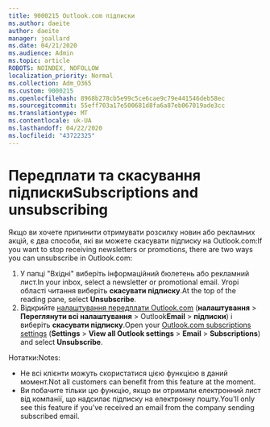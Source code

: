 ```yaml
---
title: 9000215 Outlook.com підписки
ms.author: daeite
author: daeite
manager: joallard
ms.date: 04/21/2020
ms.audience: Admin
ms.topic: article
ROBOTS: NOINDEX, NOFOLLOW
localization_priority: Normal
ms.collection: Adm_O365
ms.custom: 9000215
ms.openlocfilehash: 8968b278cb5e99c5ce6cae9c79e441546deb58ec
ms.sourcegitcommit: 55eff703a17e500681d8fa6a87eb067019ade3cc
ms.translationtype: MT
ms.contentlocale: uk-UA
ms.lasthandoff: 04/22/2020
ms.locfileid: "43722325"
---
```

# <a name="subscriptions-and-unsubscribing"></a><span data-ttu-id="ebd51-102">Передплати та скасування підписки</span><span class="sxs-lookup"><span data-stu-id="ebd51-102">Subscriptions and unsubscribing</span></span>

<span data-ttu-id="ebd51-103">Якщо ви хочете припинити отримувати розсилку новин або рекламних акцій, є два способи, які ви можете скасувати підписку на Outlook.com:</span><span class="sxs-lookup"><span data-stu-id="ebd51-103">If you want to stop receiving newsletters or promotions, there are two ways you can unsubscribe in Outlook.com:</span></span>

1. <span data-ttu-id="ebd51-104">У папці "Вхідні" виберіть інформаційний бюлетень або рекламний лист.</span><span class="sxs-lookup"><span data-stu-id="ebd51-104">In your inbox, select a newsletter or promotional email.</span></span> <span data-ttu-id="ebd51-105">Угорі області читання виберіть **скасувати підписку**.</span><span class="sxs-lookup"><span data-stu-id="ebd51-105">At the top of the reading pane, select **Unsubscribe**.</span></span>
2. <span data-ttu-id="ebd51-106">Відкрийте [налаштування передплати Outlook.com](https://outlook.live.com/mail/options/mail/brandsSubscriptions) (**налаштування** > **Переглянути всі налаштування** > Outlook**Email** > **підписки**) і виберіть **скасувати підписку**.</span><span class="sxs-lookup"><span data-stu-id="ebd51-106">Open your [Outlook.com subscriptions settings](https://outlook.live.com/mail/options/mail/brandsSubscriptions) (**Settings** > **View all Outlook settings** > **Email** > **Subscriptions**) and select **Unsubscribe**.</span></span>

<span data-ttu-id="ebd51-107">Нотатки:</span><span class="sxs-lookup"><span data-stu-id="ebd51-107">Notes:</span></span>

- <span data-ttu-id="ebd51-108">Не всі клієнти можуть скористатися цією функцією в даний момент.</span><span class="sxs-lookup"><span data-stu-id="ebd51-108">Not all customers can benefit from this feature at the moment.</span></span>
- <span data-ttu-id="ebd51-109">Ви побачите тільки цю функцію, якщо ви отримали електронний лист від компанії, що надсилає підписку на електронну пошту.</span><span class="sxs-lookup"><span data-stu-id="ebd51-109">You'll only see this feature if you've received an email from the company sending subscribed email.</span></span>